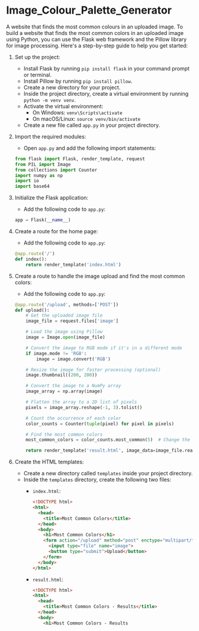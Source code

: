 # Image_Colour_Palette_Generator
A website that finds the most common colours in an uploaded image.
To build a website that finds the most common colors in an uploaded image using Python, you can use the Flask web framework and the Pillow library for image processing. Here's a step-by-step guide to help you get started:

1. Set up the project:
   - Install Flask by running `pip install flask` in your command prompt or terminal.
   - Install Pillow by running `pip install pillow`.
   - Create a new directory for your project.
   - Inside the project directory, create a virtual environment by running `python -m venv venv`.
   - Activate the virtual environment:
     - On Windows: `venv\Scripts\activate`
     - On macOS/Linux: `source venv/bin/activate`
   - Create a new file called `app.py` in your project directory.

2. Import the required modules:
   - Open `app.py` and add the following import statements:

   ```python
   from flask import Flask, render_template, request
   from PIL import Image
   from collections import Counter
   import numpy as np
   import io
   import base64
   ```

3. Initialize the Flask application:
   - Add the following code to `app.py`:

   ```python
   app = Flask(__name__)
   ```

4. Create a route for the home page:
   - Add the following code to `app.py`:

   ```python
   @app.route('/')
   def index():
       return render_template('index.html')
   ```

5. Create a route to handle the image upload and find the most common colors:
   - Add the following code to `app.py`:

   ```python
   @app.route('/upload', methods=['POST'])
   def upload():
       # Get the uploaded image file
       image_file = request.files['image']

       # Load the image using Pillow
       image = Image.open(image_file)

       # Convert the image to RGB mode if it's in a different mode
       if image.mode != 'RGB':
           image = image.convert('RGB')

       # Resize the image for faster processing (optional)
       image.thumbnail((200, 200))

       # Convert the image to a NumPy array
       image_array = np.array(image)

       # Flatten the array to a 2D list of pixels
       pixels = image_array.reshape(-1, 3).tolist()

       # Count the occurrence of each color
       color_counts = Counter(tuple(pixel) for pixel in pixels)

       # Find the most common colors
       most_common_colors = color_counts.most_common(5)  # Change the number to get more or fewer colors

       return render_template('result.html', image_data=image_file.read(), most_common_colors=most_common_colors)
   ```

6. Create the HTML templates:
   - Create a new directory called `templates` inside your project directory.
   - Inside the `templates` directory, create the following two files:
     - `index.html`:

       ```html
       <!DOCTYPE html>
       <html>
         <head>
           <title>Most Common Colors</title>
         </head>
         <body>
           <h1>Most Common Colors</h1>
           <form action="/upload" method="post" enctype="multipart/form-data">
             <input type="file" name="image">
             <button type="submit">Upload</button>
           </form>
         </body>
       </html>
       ```

     - `result.html`:

       ```html
       <!DOCTYPE html>
       <html>
         <head>
           <title>Most Common Colors - Results</title>
         </head>
         <body>
           <h1>Most Common Colors - Results